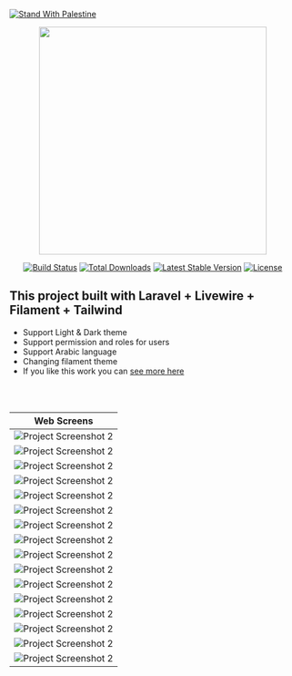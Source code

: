 [![Stand With Palestine](https://raw.githubusercontent.com/TheBSD/StandWithPalestine/main/banner-no-action.svg)](https://TheBSD.github.io/StandWithPalestine/)


<p align="center"><a href="https://laravel.com" target="_blank"><img src="https://raw.githubusercontent.com/laravel/art/master/logo-lockup/5%20SVG/2%20CMYK/1%20Full%20Color/laravel-logolockup-cmyk-red.svg" width="400"></a></p>

<p align="center">
<a href="https://travis-ci.org/laravel/framework"><img src="https://travis-ci.org/laravel/framework.svg" alt="Build Status"></a>
<a href="https://packagist.org/packages/laravel/framework"><img src="https://img.shields.io/packagist/dt/laravel/framework" alt="Total Downloads"></a>
<a href="https://packagist.org/packages/laravel/framework"><img src="https://img.shields.io/packagist/v/laravel/framework" alt="Latest Stable Version"></a>
<a href="https://packagist.org/packages/laravel/framework"><img src="https://img.shields.io/packagist/l/laravel/framework" alt="License"></a>
</p>

## This project built with Laravel + Livewire + Filament + Tailwind <br>

- Support Light & Dark theme
- Support permission and roles for users
- Support Arabic language
- Changing filament theme
- If you like this work you can <a href="https://github.com/akramghaleb">see more here</a>

<br><br>

| Web Screens                         |
|-------------------------------------|
| ![Project Screenshot 2](scs/9.png)  |
| ![Project Screenshot 2](scs/10.png) |
| ![Project Screenshot 2](scs/11.png) |
| ![Project Screenshot 2](scs/12.png) |
| ![Project Screenshot 2](scs/13.png) |
| ![Project Screenshot 2](scs/14.png) |
| ![Project Screenshot 2](scs/15.png) |
| ![Project Screenshot 2](scs/16.png) |
| ![Project Screenshot 2](scs/1.png)  |
| ![Project Screenshot 2](scs/2.png)  |
| ![Project Screenshot 2](scs/3.png)  |
| ![Project Screenshot 2](scs/4.png)  |
| ![Project Screenshot 2](scs/5.png)  |
| ![Project Screenshot 2](scs/6.png)  |
| ![Project Screenshot 2](scs/7.png)  |
| ![Project Screenshot 2](scs/8.png)  |
  
